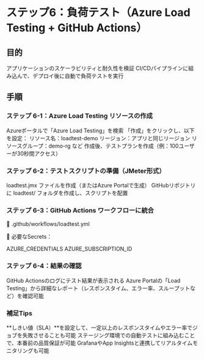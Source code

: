 # ステップ6：負荷テスト（Azure Load Testing + GitHub Actions）

## 目的
アプリケーションのスケーラビリティと耐久性を検証
CI/CDパイプラインに組み込んで、デプロイ後に自動で負荷テストを実行

## 手順

### ステップ 6-1：Azure Load Testing リソースの作成
Azureポータルで「Azure Load Testing」を検索
「作成」をクリックし、以下を設定：
リソース名：loadtest-demo
リージョン：アプリと同じリージョン
リソースグループ：demo-rg など
作成後、テストプランを作成（例：100ユーザーが30秒間アクセス）

### ステップ 6-2：テストスクリプトの準備（JMeter形式）
loadtest.jmx ファイルを作成（またはAzure Portalで生成）
GitHubリポジトリに loadtest/ フォルダを作成し、スクリプトを配置

### ステップ 6-3：GitHub Actions ワークフローに統合
📁 .github/workflows/loadtest.yml

🔐 必要なSecrets：

AZURE_CREDENTIALS
AZURE_SUBSCRIPTION_ID

### ステップ 6-4：結果の確認
GitHub Actionsのログにテスト結果が表示される
Azure Portalの「Load Testing」から詳細なレポート（レスポンスタイム、エラー率、スループットなど）を確認可能

### 補足Tips
**しきい値（SLA）**を設定して、一定以上のレスポンスタイムやエラー率でジョブを失敗させることも可能
ステージング環境での自動テストに組み込むことで、本番前の品質保証が可能
GrafanaやApp Insightsと連携してリアルタイムモニタリングも可能
